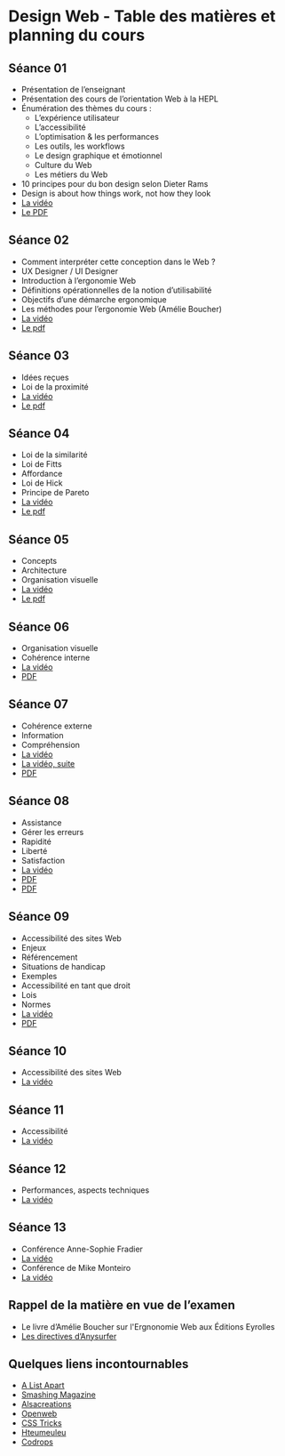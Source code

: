 # Design Web - Table des matières et planning du cours

## Séance 01

- Présentation de l’enseignant
- Présentation des cours de l’orientation Web à la HEPL
- Énumération des thèmes du cours :
	- L’expérience utilisateur
	- L’accessibilité
	- L’optimisation & les performances
	- Les outils, les workflows
	- Le design graphique et émotionnel
	- Culture du Web
	- Les métiers du Web
- 10 principes pour du bon design selon Dieter Rams
- Design is about how things work, not how they look
- [La vidéo](https://youtu.be/kaousklcBXM)
- [Le PDF](https://speakerdeck.com/dominiquevilain/design-web-theorie-2020-cours-01)

## Séance 02

- Comment interpréter cette conception dans le Web ?
- UX Designer / UI Designer
- Introduction à l’ergonomie Web
- Définitions opérationnelles de la notion d’utilisabilité
- Objectifs d’une démarche ergonomique
- Les méthodes pour l’ergonomie Web (Amélie Boucher)
- [La vidéo](https://youtu.be/jMCRuK2a9bg)
- [Le pdf](https://speakerdeck.com/dominiquevilain/design-web-theorie-2020-cours-02)

## Séance 03

- Idées reçues
- Loi de la proximité
- [La vidéo](https://youtu.be/xcH2uCzp6xM)
- [Le pdf](https://speakerdeck.com/dominiquevilain/design-web-theorie-2020-cours-03)

## Séance 04

- Loi de la similarité
- Loi de Fitts
- Affordance
- Loi de Hick
- Principe de Pareto
- [La vidéo](https://youtu.be/XTwSl52_VY8)
- [Le pdf](https://speakerdeck.com/dominiquevilain/design-web-theorie-2020-cours-04) 

## Séance 05

- Concepts
- Architecture
- Organisation visuelle
- [La vidéo](https://www.youtube.com/watch?v=TqeXxcjQqD4)
- [Le pdf](https://speakerdeck.com/dominiquevilain/design-web-theorie-2020-cours-05)

## Séance 06

- Organisation visuelle
- Cohérence interne
- [La vidéo](https://www.youtube.com/watch?v=QTQpllPiWJ0)
- [PDF](https://www.slideshare.net/secret/xjsZE6NWDaiftj)

## Séance 07

- Cohérence externe
- Information
- Compréhension
- [La vidéo](https://youtu.be/XdX2gLtHe4w?t=4699)
- [La vidéo, suite](https://www.youtube.com/watch?v=zZGIxNXt-Rc)
- [PDF](https://www.slideshare.net/secret/3WUogag3YPcWuE)

## Séance 08

- Assistance
- Gérer les erreurs
- Rapidité
- Liberté
- Satisfaction
- [La vidéo](https://www.youtube.com/watch?v=XtVA-iCXLpY)
- [PDF](https://www.slideshare.net/secret/1V65aZr9zu6PK6)
- [PDF](https://speakerdeck.com/dominiquevilain/design-web-theorie-2018-cours-09-1)

## Séance 09

- Accessibilité des sites Web
- Enjeux
- Référencement
- Situations de handicap
- Exemples
- Accessibilité en tant que droit
- Lois
- Normes
- [La vidéo](https://www.youtube.com/watch?v=7yAcZH_hG2U)
- [PDF](https://speakerdeck.com/dominiquevilain/design-web-theorie-2019-cours-09)

## Séance 10

- Accessibilité des sites Web
- [La vidéo](https://www.youtube.com/watch?v=CMgLlSWtSXU)

## Séance 11

- Accessibilité
- [La vidéo](https://www.youtube.com/watch?v=Z5PH2_937h0)

## Séance 12

- Performances, aspects techniques
- [La vidéo](https://www.youtube.com/watch?v=KXsVpSVVbMo)

## Séance 13

- Conférence Anne-Sophie Fradier
- [La vidéo](https://www.dailymotion.com/video/xfpf08)
- Conférence de Mike Monteiro
- [La vidéo](https://www.dailymotion.com/video/xvbacz)

## Rappel de la matière en vue de l’examen
- Le livre d’Amélie Boucher sur l'Ergnonomie Web aux Éditions Eyrolles
- [Les directives d’Anysurfer](http://www.anysurfer.be/fr/en-pratique/directives)

## Quelques liens incontournables
- [A List Apart](http://www.alistapart.com)
- [Smashing Magazine](http://www.smashingmagazine.com)
- [Alsacreations](http://www.alsacreations.com)
- [Openweb](http://openweb.eu.org)
- [CSS Tricks](http://www.css-tricks.com)
- [Hteumeuleu](http://www.hteumeuleu.fr)
- [Codrops](http://tympanus.net/codrops/)
